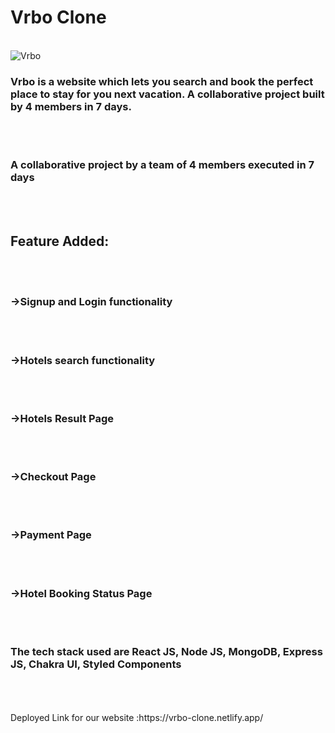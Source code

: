 <h1>Vrbo Clone</h1>
<br/>
<img src="Vrbo.png" alt="Vrbo" width:100%/>
<h3>Vrbo is a website which lets you search and book the perfect place to stay for you next vacation. A collaborative project built by 4 members in 7 days. </h3>
<br/>
<br/>
<h3>A collaborative project by a team of 4 members executed in 7 days </h3>
<br/>
<br/>
<h2>Feature Added: </h2>
<br/>
<br/>
<h3>->Signup and Login functionality</h3>
<br/>
<br/>
<h3>->Hotels search functionality</h3>
<br/>
<br/>
<h3>->Hotels Result Page</h3>
<br/>
<br/>
<h3>->Checkout Page</h3>
<br/>
<br/>
<h3>->Payment Page</h3>
<br/>
<br/>
<h3>->Hotel Booking Status Page</h3>
<br/>
<br/>
<h3>The tech stack used are React JS, Node JS, MongoDB, Express JS, Chakra UI, Styled Components</h3>
<br/>
<br/>
<br/>
Deployed Link for our website :https://vrbo-clone.netlify.app/
